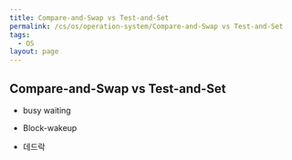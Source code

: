```yaml
---
title: Compare-and-Swap vs Test-and-Set
permalink: /cs/os/operation-system/Compare-and-Swap vs Test-and-Set
tags:
  - OS
layout: page
---
```


## Compare-and-Swap vs Test-and-Set

- busy waiting
- Block-wakeup

- 데드락
